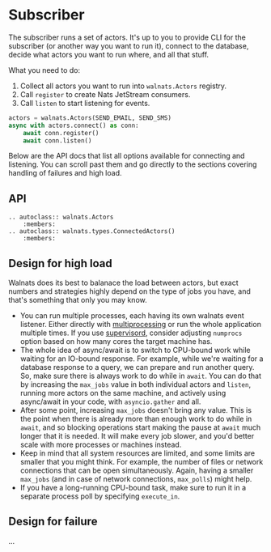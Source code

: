 # Subscriber

The subscriber runs a set of actors. It's up to you to provide CLI for the subscriber (or another way you want to run it), connect to the database, decide what actors you want to run where, and all that stuff.

What you need to do:

1. Collect all actors you want to run into `walnats.Actors` registry.
2. Call `register` to create Nats JetStream consumers.
3. Call `listen` to start listening for events.

```python
actors = walnats.Actors(SEND_EMAIL, SEND_SMS)
async with actors.connect() as conn:
    await conn.register()
    await conn.listen()
```

Below are the API docs that list all options available for connecting and listening. You can scroll past them and go directly to the sections covering handling of failures and high load.

## API

```{eval-rst}
.. autoclass:: walnats.Actors
    :members:
.. autoclass:: walnats.types.ConnectedActors()
    :members:
```

## Design for high load

Walnats does its best to balanace the load between actors, but exact numbers and strategies highly depend on the type of jobs you have, and that's something that only you may know.

* You can run multiple processes, each having its own walnats event listener. Either directly with [multiprocessing](https://docs.python.org/3/library/multiprocessing.html) or run the whole application multiple times. If you use [supervisord](http://supervisord.org/), consider adjusting `numprocs` option based on how many cores the target machine has.
* The whole idea of async/await is to switch to CPU-bound work while waiting for an IO-bound response. For example, while we're waiting for a database response to a query, we can prepare and run another query. So, make sure there is always work to do while in `await`. You can do that by increasing the `max_jobs` value in both individual actors and `listen`, running more actors on the same machine, and actively using async/await in your code, with `asyncio.gather` and all.
* After some point, increasing `max_jobs` doesn't bring any value. This is the point when there is already more than enough work to do while in `await`, and so blocking operations start making the pause at `await` much longer that it is needed. It will make every job slower, and you'd better scale with more processes or machines instead.
* Keep in mind that all system resources are limited, and some limits are smaller that you might think. For example, the number of files or network connections that can be open simultaneously. Again, having a smaller `max_jobs` (and in case of network connections, `max_polls`) might help.
* If you have a long-running CPU-bound task, make sure to run it in a separate process poll by specifying `execute_in`.

## Design for failure

...
